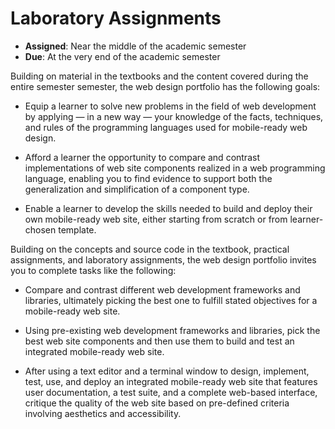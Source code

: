 # Laboratory Assignments

- **Assigned**: Near the middle of the academic semester
- **Due**: At the very end of the academic semester

Building on material in the textbooks and the content covered during the entire
semester semester, the web design portfolio has the following goals:

- Equip a learner to solve new problems in the field of web development by
  applying &mdash; in a new way &mdash; your knowledge of the facts, techniques,
  and rules of the programming languages used for mobile-ready web design.

- Afford a learner the opportunity to compare and contrast implementations of
  web site components realized in a web programming language, enabling you to
  find evidence to support both the generalization and simplification of a
  component type.

- Enable a learner to develop the skills needed to build and deploy their own
  mobile-ready web site, either starting from scratch or from learner-chosen
  template.

Building on the concepts and source code in the textbook, practical assignments,
and laboratory assignments, the web design portfolio invites you to complete
tasks like the following:

- Compare and contrast different web development frameworks and libraries,
  ultimately picking the best one to fulfill stated objectives for a
  mobile-ready web site.

- Using pre-existing web development frameworks and libraries, pick the best web
  site components and then use them to build and test an integrated mobile-ready
  web site.

- After using a text editor and a terminal window to design, implement, test,
  use, and deploy an integrated mobile-ready web site that features user
  documentation, a test suite, and a complete web-based interface, critique the
  quality of the web site based on pre-defined criteria involving aesthetics and
  accessibility.
